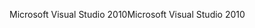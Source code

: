 <span data-ttu-id="1fa24-101">Microsoft Visual Studio 2010</span><span class="sxs-lookup"><span data-stu-id="1fa24-101">Microsoft Visual Studio 2010</span></span>